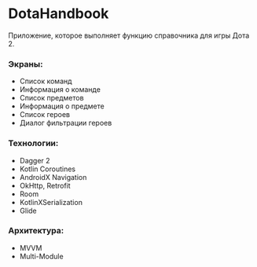 # DotaHandbook
Приложение, которое выполняет функцию справочника для игры Дота 2. 
### Экраны: 
- Список команд
- Информация о команде
- Список предметов
- Информация о предмете 
- Список героев
- Диалог фильтрации героев

### Технологии:
- Dagger 2
- Kotlin Coroutines
- AndroidX Navigation
- OkHttp, Retrofit
- Room
- KotlinXSerialization
- Glide

### Архитектура:
- MVVM
- Multi-Module

